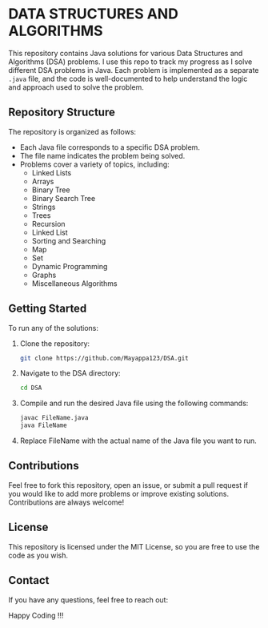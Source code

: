 # DATA STRUCTURES AND ALGORITHMS

This repository contains Java solutions for various Data Structures and Algorithms (DSA) problems. I use this repo to track my progress as I solve different DSA problems in Java. Each problem is implemented as a separate `.java` file, and the code is well-documented to help understand the logic and approach used to solve the problem.

## Repository Structure
The repository is organized as follows:
- Each Java file corresponds to a specific DSA problem.
- The file name indicates the problem being solved.
- Problems cover a variety of topics, including:
  - Linked Lists
  - Arrays
  - Binary Tree
  - Binary Search Tree
  - Strings
  - Trees
  - Recursion
  - Linked List
  - Sorting and Searching
  - Map
  - Set
  - Dynamic Programming
  - Graphs
  - Miscellaneous Algorithms

## Getting Started
To run any of the solutions:
1. Clone the repository:
   ```bash
   git clone https://github.com/Mayappa123/DSA.git

2. Navigate to the DSA directory:

   ```bash
   cd DSA

3. Compile and run the desired Java file using the following commands:

   ```bash
   javac FileName.java
   java FileName

4. Replace FileName with the actual name of the Java file you want to run.


## Contributions
Feel free to fork this repository, open an issue, or submit a pull request if you would like to add more problems or improve existing solutions. Contributions are always welcome!

## License
This repository is licensed under the MIT License, so you are free to use the code as you wish.

## Contact
If you have any questions, feel free to reach out:

Happy Coding !!!
